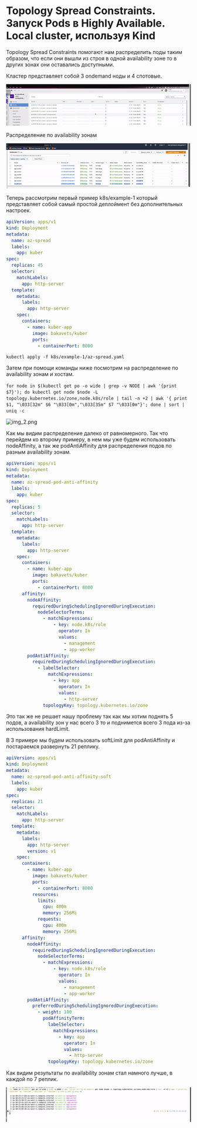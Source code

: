 # Topology Spread Constraints. Запуск Pods в Highly Available. Local cluster, используя Kind

Topology Spread Constraints помогают нам распределить поды таким образом, что если они вышли из строя в одной
availability зоне то в других зонах они оставались доступными.

Кластер представляет собой 3 ondemand ноды и 4 спотовые.

![img.png](img.png)

Распределение по availability зонам

![img_1.png](img_1.png)

Теперь рассмотрим первый пример k8s/example-1 который представляет собой самый простой деплоймент без дополнительных
настроек.

```yaml
apiVersion: apps/v1
kind: Deployment
metadata:
  name: az-spread
  labels:
    app: kuber
spec:
  replicas: 45
  selector:
    matchLabels:
      app: http-server
  template:
    metadata:
      labels:
        app: http-server
    spec:
      containers:
        - name: kuber-app
          image: bakavets/kuber
          ports:
            - containerPort: 8000
```

    kubectl apply -f k8s/example-1/az-spread.yaml

Затем при помощи команды ниже посмотрим на распределение по availability зонам и хостам.

```for node in $(kubectl get po -o wide | grep -v NODE | awk '{print $7}'); do kubectl get node $node -L topology.kubernetes.io/zone,node.k8s/role | tail -n +2 | awk '{ print $1, "\033[32m" $6 "\033[0m","\033[35m" $7 "\033[0m"}'; done | sort | uniq -c```

![img_2.png](img_2.png)

Как мы видим распределение далеко от равномерного. Так что перейдем ко второму примеру, в нем мы уже будем использовать
nodeAffinity, а так же podAntiAffinity для распределения подов по разным availability зонам.

```yaml
apiVersion: apps/v1
kind: Deployment
metadata:
  name: az-spread-pod-anti-affinity
  labels:
    app: kuber
spec:
  replicas: 5
  selector:
    matchLabels:
      app: http-server
  template:
    metadata:
      labels:
        app: http-server
    spec:
      containers:
        - name: kuber-app
          image: bakavets/kuber
          ports:
            - containerPort: 8000
      affinity:
        nodeAffinity:
          requiredDuringSchedulingIgnoredDuringExecution:
            nodeSelectorTerms:
              - matchExpressions:
                  - key: node.k8s/role
                    operator: In
                    values:
                      - management
                      - app-worker
        podAntiAffinity:
          requiredDuringSchedulingIgnoredDuringExecution:
            - labelSelector:
                matchExpressions:
                  - key: app
                    operator: In
                    values:
                      - http-server
              topologyKey: topology.kubernetes.io/zone
```

Это так же не решает нашу проблему так как мы хотим поднять 5 подов, а availability зон у нас всего 3 то и поднимется
всего 3 пода из-за использования hardLimit.

В 3 примере мы будем использовать softLimit для podAntiAffinity и постараемся развернуть 21 реплику.

```yaml
apiVersion: apps/v1
kind: Deployment
metadata:
  name: az-spread-pod-anti-affinity-soft
  labels:
    app: kuber
spec:
  replicas: 21
  selector:
    matchLabels:
      app: http-server
  template:
    metadata:
      labels:
        app: http-server
        version: v1
    spec:
      containers:
        - name: kuber-app
          image: bakavets/kuber
          ports:
            - containerPort: 8000
          resources:
            limits:
              cpu: 400m
              memory: 256Mi
            requests:
              cpu: 400m
              memory: 256Mi
      affinity:
        nodeAffinity:
          requiredDuringSchedulingIgnoredDuringExecution:
            nodeSelectorTerms:
              - matchExpressions:
                  - key: node.k8s/role
                    operator: In
                    values:
                      - management
                      - app-worker
        podAntiAffinity:
          preferredDuringSchedulingIgnoredDuringExecution:
            - weight: 100
              podAffinityTerm:
                labelSelector:
                  matchExpressions:
                    - key: app
                      operator: In
                      values:
                        - http-server
                topologyKey: topology.kubernetes.io/zone
```

Как видим результаты по availability зонам стал намного лучше, в каждой по 7 реплик.

![img_3.png](img_3.png)


